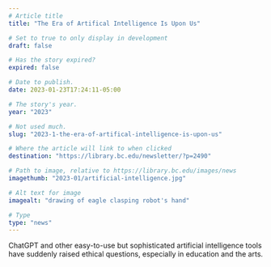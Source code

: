 ```yaml
---
# Article title
title: "The Era of Artifical Intelligence Is Upon Us"

# Set to true to only display in development
draft: false

# Has the story expired?
expired: false

# Date to publish. 
date: 2023-01-23T17:24:11-05:00

# The story's year.
year: "2023"

# Not used much.
slug: "2023-1-the-era-of-artifical-intelligence-is-upon-us"

# Where the article will link to when clicked
destination: "https://library.bc.edu/newsletter/?p=2490"

# Path to image, relative to https://library.bc.edu/images/news
imagethumb: "2023-01/artificial-intelligence.jpg"

# Alt text for image
imagealt: "drawing of eagle clasping robot's hand"

# Type
type: "news"
---
```


ChatGPT and other easy-to-use but sophisticated artificial intelligence tools have suddenly raised ethical questions, especially in education and the arts.
